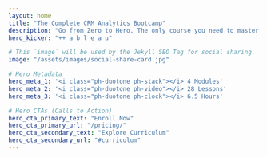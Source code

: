 ```yaml
---
layout: home
title: "The Complete CRM Analytics Bootcamp"
description: "Go from Zero to Hero. The only course you need to master data transformation, dashboarding, and predictive insights with Tableau CRM & Einstein Discovery."
hero_kicker: "++ a b l e a u"

# This `image` will be used by the Jekyll SEO Tag for social sharing.
image: "/assets/images/social-share-card.jpg"

# Hero Metadata
hero_meta_1: '<i class="ph-duotone ph-stack"></i> 4 Modules'
hero_meta_2: '<i class="ph-duotone ph-video"></i> 28 Lessons'
hero_meta_3: '<i class="ph-duotone ph-clock"></i> 6.5 Hours'

# Hero CTAs (Calls to Action)
hero_cta_primary_text: "Enroll Now"
hero_cta_primary_url: "/pricing/"
hero_cta_secondary_text: "Explore Curriculum"
hero_cta_secondary_url: "#curriculum"
---
```


<!-- Homepage content (other sections) goes here -->